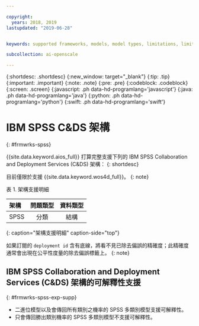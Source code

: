 ```yaml
---

copyright:
  years: 2018, 2019
lastupdated: "2019-06-28"


keywords: supported frameworks, models, model types, limitations, limits, spss, c&ds

subcollection: ai-openscale

---
```


{:shortdesc: .shortdesc}
{:new_window: target="_blank"}
{:tip: .tip}
{:important: .important}
{:note: .note}
{:pre: .pre}
{:codeblock: .codeblock}
{:screen: .screen}
{:javascript: .ph data-hd-programlang='javascript'}
{:java: .ph data-hd-programlang='java'}
{:python: .ph data-hd-programlang='python'}
{:swift: .ph data-hd-programlang='swift'}

# IBM SPSS C&DS 架構
{: #frmwrks-spss}

{{site.data.keyword.aios_full}} 打算完整支援下列的 IBM SPSS Collaboration and Deployment Services (C&DS) 架構：
{: shortdesc}

目前僅限於支援 {{site.data.keyword.wos4d_full}}。
{: note}

表 1. 架構支援明細

|架構|問題類型|資料類型|
|:---|:---:|:---:|
|SPSS|分類|結構|
{: caption="架構支援明細" caption-side="top"}

如果訂閱的 `deployment id` 含有底線，將看不見已除去偏誤的精確度；此精確度通常會出現在公平性度量的除去偏誤標籤上。
{: note}


## IBM SPSS Collaboration and Deployment Services (C&DS) 架構的可解釋性支援
{: #frmwrks-spss-exp-supp}

- 二進位模型以及會傳回所有類別之機率的 SPSS 多類別模型支援可解釋性。 
- 只會傳回勝出類別機率的 SPSS 多類別模型不支援可解釋性。



